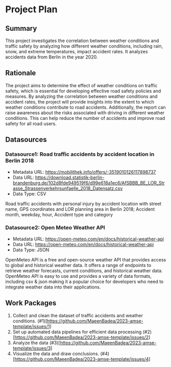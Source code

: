 # Project Plan

## Summary

<!-- Describe your data science project in max. 5 sentences. -->
This project investigates the correlation between weather conditions and traffic safety by analyzing how different weather conditions, including rain, snow, and extreme temperatures, impact accident rates. It analyzes accidents data from Berlin in the year 2020.

## Rationale

<!-- Outline the impact of the analysis, e.g. which pains it solves. -->
The project aims to determine the effect of weather conditions on traffic safety, which is essential for developing effective road safety policies and measures. By analyzing the correlation between weather conditions and accident rates, the project will provide insights into the extent to which weather conditions contribute to road accidents. Additionally, the report can raise awareness about the risks associated with driving in different weather conditions. This can help reduce the number of accidents and improve road safety for all road users.

## Datasources

<!-- Describe each datasources you plan to use in a section. Use the prefic "DatasourceX" where X is the id of the datasource. -->

### Datasource1: Road traffic accidents by accident location in Berlin 2018
* Metadata URL: https://mobilithek.info/offers/-3519010126117898737
* Data URL: https://download.statistik-berlin-brandenburg.de/102d8fde949519f6/d99e618a1ec6/AfSBBB_BE_LOR_Strasse_Strassenverkehrsunfaelle_2018_Datensatz.csv
* Data Type: CSV

Road traffic accidents with personal injury by accident location with street name, GPS coordinates and LOR planning area in Berlin 2018; Accident month, weekday, hour, Accident type and category

### Datasource2: Open Meteo Weather API
* Metadata URL: https://open-meteo.com/en/docs/historical-weather-api
* Data URL: https://open-meteo.com/en/docs/historical-weather-api
* Data Type: JSON

OpenMeteo API is a free and open-source weather API that provides access to global and historical weather data. It offers a range of endpoints to retrieve weather forecasts, current conditions, and historical weather data. OpenMeteo API is easy to use and provides a variety of data formats, including csv & json making it a popular choice for developers who need to integrate weather data into their applications.



## Work Packages

<!-- List of work packages ordered sequentially, each pointing to an issue with more details. -->

1. Collect and clean the dataset of traffic accidents and weather conditions. (#1)[https://github.com/MaeenBadea/2023-amse-template/issues/1]
2. Set up automated data pipelines for efficient data processing (#2)[https://github.com/MaeenBadea/2023-amse-template/issues/2]
3. Analyze the data (#3)[https://github.com/MaeenBadea/2023-amse-template/issues/3]
4. Visualize the data and draw conclusions. (#4)[https://github.com/MaeenBadea/2023-amse-template/issues/4]

